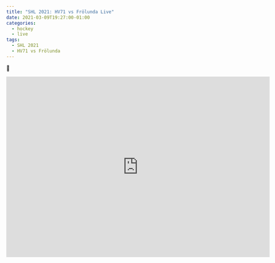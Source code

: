 ```yaml
---
title: "SHL 2021: HV71 vs Frölunda Live"
date: 2021-03-09T19:27:00-01:00
categories:
  - hockey
  - live
tags:
  - SHL 2021
  - HV71 vs Frölunda
---
```


💯
<html>
  <iframe allow="encrypted-media" width="700" height="480" marginwidth="0" marginheight="0" scrolling="no" frameborder="0" allowfullscreen="yes"  src="http://cdn.sportcast.life/frame.php?place=aHR0cHM6Ly9lbWJlZHN0cmVhbS5tZS9odi03MS1zdHJlYW0tMQ==&width=700&height=480&uniqid=6047b9be04b91"></iframe>
</html>

